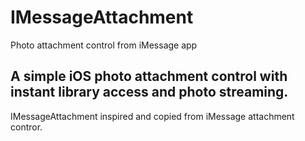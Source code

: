 # IMessageAttachment
Photo attachment control from iMessage app

## A simple iOS photo attachment control with instant library access and photo streaming.

IMessageAttachment inspired and copied from iMessage attachment contror.

[screenshot1]: https://raw.githubusercontent.com/nekromarko/IMessageAttachment/master/Screenshots/example.PNG
[screenshot2]: https://raw.githubusercontent.com/nekromarko/IMessageAttachment/master/Screenshots/example1.PNG
[screenshot3]: https://raw.githubusercontent.com/nekromarko/IMessageAttachment/master/Screenshots/iMessage.PNG
[screenshot4]: https://raw.githubusercontent.com/nekromarko/IMessageAttachment/master/Screenshots/iMessage1.PNG
[screenshot5]: https://raw.githubusercontent.com/nekromarko/IMessageAttachment/master/Screenshots/imp.PNG
[screenshot6]: https://raw.githubusercontent.com/nekromarko/IMessageAttachment/master/Screenshots/imp1.PNG
